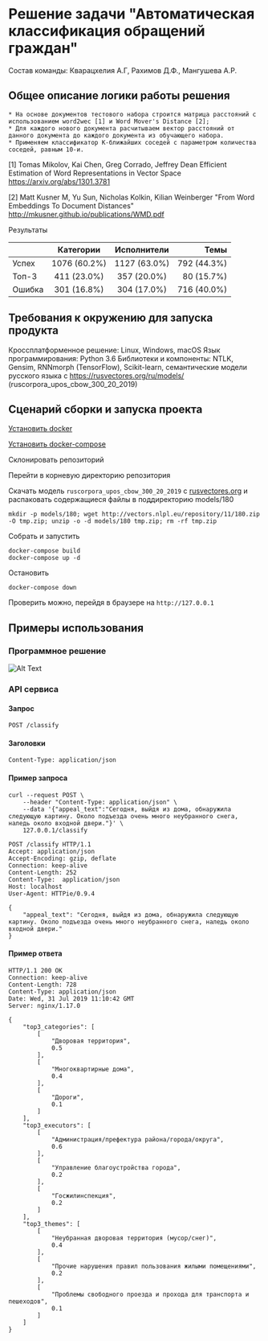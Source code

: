 # Решение задачи "Автоматическая классификация обращений граждан"

Состав команды: Кварацхелия А.Г, Рахимов Д.Ф., Мангушева А.Р.

## Общее описание логики работы решения
    * На основе документов тестового набора строится матрица расстояний с использованием word2wec [1] и Word Mover's Distance [2];    
    * Для каждого нового документа расчитываем вектор расстояний от данного документа до каждого документа из обучающего набора.
    * Применяем классификатор K-ближайших соседей с параметром количества соседей, равным 10-и.

[1] Tomas Mikolov, Kai Chen, Greg Corrado, Jeffrey Dean Efficient Estimation of Word Representations in Vector Space https://arxiv.org/abs/1301.3781

[2] Matt Kusner M, Yu Sun, Nicholas Kolkin, Kilian Weinberger "From Word Embeddings To Document Distances" http://mkusner.github.io/publications/WMD.pdf

Результаты

|        |   Категории   | Исполнители  |    Темы     |
| ------ |:-------------:|:------------:|------------:|
| Успех  | 1076 (60.2%)  | 1127 (63.0%) | 792 (44.3%) |
| Топ-3  |  411 (23.0%)  |  357 (20.0%) |  80 (15.7%) |
| Ошибка |  301 (16.8%)  |  304 (17.0%) | 716 (40.0%) |

## Требования к окружению для запуска продукта


Кроссплатформенное решение: Linux, Windows, macOS
Язык программирования: Python 3.6
Библиотеки и компоненты: NTLK, Gensim, RNNmorph (TensorFlow), Scikit-learn, семантические модели русского языка с 
https://rusvectores.org/ru/models/ (ruscorpora_upos_cbow_300_20_2019)



## Сценарий сборки и запуска проекта

[Установить docker](https://docs.docker.com/install/)

[Установить docker-compose](https://docs.docker.com/compose/install/)

Склонировать репозиторий

Перейти в корневую директорию репозитория

Скачать модель `ruscorpora_upos_cbow_300_20_2019` c [rusvectores.org](https://rusvectores.org/ru/models/)
и распаковать содержащиеся файлы в поддиректорию models/180

```
mkdir -p models/180; wget http://vectors.nlpl.eu/repository/11/180.zip -O tmp.zip; unzip -o -d models/180 tmp.zip; rm -rf tmp.zip
```

Собрать и запустить
```
docker-compose build
docker-compose up -d
```

Остановить
```
docker-compose down
```

Проверить можно, перейдя в браузере на `http://127.0.0.1`

## Примеры использования

### Программное решение
![Alt Text](https://media.giphy.com/media/vFKqnCdLPNOKc/giphy.gif)

### API сервиса

#### Запрос

```POST /classify```

#### Заголовки

```Content-Type: application/json```


#### Пример запроса

```
curl --request POST \
	--header "Content-Type: application/json" \
	--data '{"appeal_text":"Сегодня, выйдя из дома, обнаружила следующую картину. Около подъезда очень много неубранного снега, наледь около входной двери."}' \
	127.0.0.1/classify	
```

```
POST /classify HTTP/1.1
Accept: application/json
Accept-Encoding: gzip, deflate
Connection: keep-alive
Content-Length: 252
Content-Type:  application/json
Host: localhost
User-Agent: HTTPie/0.9.4

{
    "appeal_text": "Сегодня, выйдя из дома, обнаружила следующую картину. Около подъезда очень много неубранного снега, наледь около входной двери."
}
```

#### Пример ответа

```
HTTP/1.1 200 OK
Connection: keep-alive
Content-Length: 728
Content-Type: application/json
Date: Wed, 31 Jul 2019 11:10:42 GMT
Server: nginx/1.17.0

{
    "top3_categories": [
        [
            "Дворовая территория", 
            0.5
        ], 
        [
            "Многоквартирные дома", 
            0.4
        ], 
        [
            "Дороги", 
            0.1
        ]
    ], 
    "top3_executors": [
        [
            "Администрация/префектура района/города/округа", 
            0.6
        ], 
        [
            "Управление благоустройства города", 
            0.2
        ], 
        [
            "Госжилинспекция", 
            0.2
        ]
    ], 
    "top3_themes": [
        [
            "Неубранная дворовая территория (мусор/снег)", 
            0.4
        ], 
        [
            "Прочие нарушения правил пользования жилыми помещениями", 
            0.2
        ], 
        [
            "Проблемы свободного проезда и прохода для транспорта и пешеходов", 
            0.1
        ]
    ]
}
```